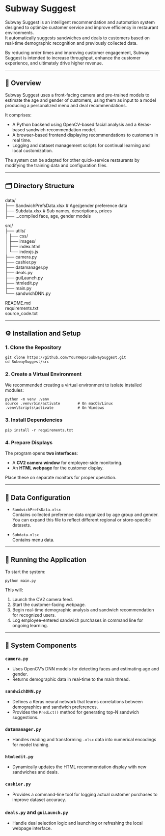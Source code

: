 
# Subway Suggest

Subway Suggest is an intelligent recommendation and automation system designed to optimize customer service and improve efficiency in restaurant environments.  
It automatically suggests sandwiches and deals to customers based on real-time demographic recognition and previously collected data.

By reducing order times and improving customer engagement, Subway Suggest is intended to increase throughput, enhance the customer experience, and ultimately drive higher revenue.

---

## 🚀 Overview

Subway Suggest uses a front-facing camera and pre-trained models to estimate the age and gender of customers, using them as input to a model producing a personalized menu and deal recommendations.  

It comprises:
- A Python backend using OpenCV-based facial analysis and a Keras-based sandwich recommendation model.
- A browser-based frontend displaying recommendations to customers in real time.
- Logging and dataset management scripts for continual learning and local customization.

The system can be adapted for other quick-service restaurants by modifying the training data and configuration files.

---


## 🗂️ Directory Structure

data/  
├── SandwichPrefsData.xlsx 			# Age/gender preference data  
├── Subdata.xlsx 								# Sub names, descriptions, prices  
├── ...compiled face, age, gender models

src/  
├── utils/  
│ ├── css/  
│ ├── images/  
│ ├── index.html  
│ └── indexjs.js  
├── camera.py  
├── cashier.py  
├── datamanager.py  
├── deals.py  
├── guiLaunch.py  
├── htmledit.py  
├── main.py  
└── sandwichDNN.py

README.md  
requirements.txt  
source_code.txt

---

## ⚙️ Installation and Setup

### 1. Clone the Repository
~~~
git clone https://github.com/YourRepo/SubwaySuggest.git
cd SubwaySuggest/src
~~~

### 2. Create a Virtual Environment
We recommended creating a virtual environment to isolate installed modules:
~~~
python -m venv .venv
source .venv/bin/activate        # On macOS/Linux
.venv\Scripts\activate           # On Windows
~~~

### 3. Install Dependencies
~~~
pip install -r requirements.txt
~~~

### 4. Prepare Displays
The program opens **two interfaces**:
- A **CV2 camera window** for employee-side monitoring.
- An **HTML webpage** for the customer display.

Place these on separate monitors for proper operation.

---

## 🧩 Data Configuration

- `SandwichPrefsData.xlsx`  
  Contains collected preference data organized by age group and gender.  
  You can expand this file to reflect different regional or store-specific datasets.

- `Subdata.xlsx`  
  Contains menu data.

---

## 🧰 Running the Application

To start the system:
~~~
python main.py
~~~

This will:
1. Launch the CV2 camera feed.
2. Start the customer-facing webpage.
3. Begin real-time demographic analysis and sandwich recommendation for recognized users.
4. Log employee-entered sandwich purchases in command line for ongoing learning.

---

## 🧮 System Components

### `camera.py`
- Uses OpenCV’s DNN models for detecting faces and estimating age and gender.
- Returns demographic data in real-time to the main thread.

### `sandwichDNN.py`
- Defines a Keras neural network that learns correlations between demographics and sandwich preferences.
- Provides the `Predict()` method for generating top-N sandwich suggestions.


### `datamanager.py`
- Handles reading and transforming `.xlsx` data into numerical encodings for model training.

### `htmledit.py`
- Dynamically updates the HTML recommendation display with new sandwiches and deals.

### `cashier.py`
- Provides a command-line tool for logging actual customer purchases to improve dataset accuracy.

### `deals.py` and `guiLaunch.py`
- Handle deal selection logic and launching or refreshing the local webpage interface.



